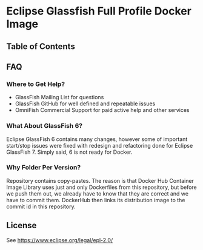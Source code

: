 # Eclipse Glassfish Full Profile Docker Image

## Table of Contents

## FAQ

### Where to Get Help?

* GlassFish Mailing List for questions
* GlassFish GitHub for well defined and repeatable issues
* OmniFish Commercial Support for paid active help and other services

### What About GlassFish 6?

Eclipse GlassFish 6 contains many changes, however some of important start/stop issues were fixed
with redesign and refactoring done for Eclipse GlassFish 7. Simply said, 6 is not ready for Docker.

### Why Folder Per Version?

Repository contains copy-pastes. The reason is that Docker Hub Container Image Library uses just and only Dockerfiles from this repository, but before we push them out, we already have to know that they are correct and we have to commit them. DockerHub then links its distribution image to the commit id in this repository.

## License

See https://www.eclipse.org/legal/epl-2.0/
